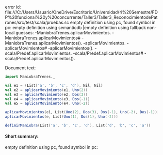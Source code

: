 error id: 
file:///C:/Users/Usuario/OneDrive/Escritorio/Universidad/4%20Semestre/FDP%20funcional%20y%20concurrente/Taller3/Taller3_ReconocimientodePatrones/src/test/scala/pruebas.sc
empty definition using pc, found symbol in pc: 
empty definition using semanticdb
|empty definition using fallback
non-local guesses:
	 -ManiobraTrenes.aplicarMovimientos.
	 -ManiobraTrenes.aplicarMovimientos#
	 -ManiobraTrenes.aplicarMovimientos().
	 -aplicarMovimientos.
	 -aplicarMovimientos#
	 -aplicarMovimientos().
	 -scala/Predef.aplicarMovimientos.
	 -scala/Predef.aplicarMovimientos#
	 -scala/Predef.aplicarMovimientos().

Document text:

```scala
import ManiobraTrenes._

val e1 = (List('a', 'b', 'c', 'd'), Nil, Nil)
val e2 = aplicarMovimiento(e1, Uno(2))
val e3 = aplicarMovimiento(e2, Dos(3))
val e4 = aplicarMovimiento(e3, Dos(-1))
val e5 = aplicarMovimiento(e4, Uno(-2))

aplicarMovimientos(e1, List(Uno(2), Dos(3), Dos(-1), Uno(-2), Dos(-1)))
aplicarMovimientos(e, List(Uno(1), Dos(1), Uno(-2)))

definirManiobra(List('a', 'b', 'c', 'd'), List('d', 'b', 'c', 'a'))

```

#### Short summary: 

empty definition using pc, found symbol in pc: 